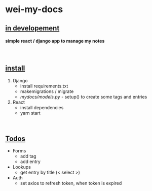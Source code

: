 # wei-my-docs

## <ins>in developement</ins>
#### simple react / django app to manage my notes

<br />

## <ins>install</ins>
1. Django
    * install requirements.txt
    * makemigrations / migrate
    * *mydocs/models.py* - setup() to create some tags and entries
2. React 
    * install dependencies
    * yarn start
<br />

## <ins>Todos</ins> 
* Forms
    * add tag
    * add entry
* Lookups
    * get entry by title (< select >)
* Auth
    * set axios to refresh token, when token is expired

